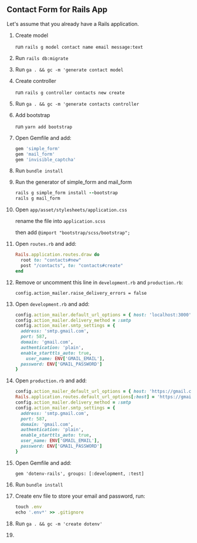 ## Contact Form for Rails App
Let's assume that you already have a Rails application. 

1. Create model

   run `rails g model contact name email message:text`
   
2. Run `rails db:migrate`

3. Run `ga . && gc -m 'generate contact model`

4. Create controller

   run `rails g controller contacts new create`
   
5. Run `ga . && gc -m 'generate contacts controller`

6. Add bootstrap 

   run `yarn add bootstrap`

7. Open Gemfile and add:

   ```ruby
   gem 'simple_form'
   gem 'mail_form'
   gem 'invisible_captcha'
   ```
   
8. Run `bundle install`

9. Run the generator of simple_form and mail_form

   ```ruby
   rails g simple_form install --bootstrap
   rails g mail_form
   ```

10. Open `app/asset/stylesheets/application.css`

    rename the file into `application.scss`
    
    then add `@import "bootstrap/scss/bootstrap";`
 
11. Open `routes.rb` and add:

    ```ruby
    Rails.application.routes.draw do
      root to: "contacts#new"
      post "/contacts", to: "contacts#create"
    end
    ```
    
12. Remove or uncomment this line in `development.rb` and `production.rb`:

    `config.action_mailer.raise_delivery_errors = false`
    
13. Open `development.rb` and add:

    ```ruby
    config.action_mailer.default_url_options = { host: 'localhost:3000' }
    config.action_mailer.delivery_method = :smtp
    config.action_mailer.smtp_settings = {
      address: 'smtp.gmail.com',
      port: 587,
      domain: 'gmail.com',
      authentication: 'plain',
      enable_starttls_auto: true,
        user_name: ENV['GMAIL_EMAIL'],
      password: ENV['GMAIL_PASSWORD']
    }
    ```
    
14. Open `production.rb` and add:

    ```ruby
    config.action_mailer_default_url_options = { host: 'https://gmail.com' }
    Rails.application.routes.default_url_options[:host] = 'https://gmail.com'
    config.action_mailer.delivery_method = :smtp
    config.action_mailer.smtp_settings = {
      address: 'smtp.gmail.com',
      port: 587,
      domain: 'gmail.com',
      authentication: 'plain',
      enable_starttls_auto: true,
      user_name: ENV['GMAIL_EMAIL'],
      password: ENV['GMAIL_PASSWORD']
    }
    ```
15. Open Gemfile and add:

    `gem 'dotenv-rails', groups: [:development, :test]`
    
16. Run `bundle install`

17. Create env file to store your email and password, run:

    ```ruby
    touch .env
    echo '.env*' >> .gitignore
    ```
    
18. Run `ga . && gc -m 'create dotenv'`

19. 
